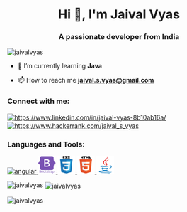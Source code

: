 <h1 align="center">Hi 👋, I'm Jaival Vyas</h1>
<h3 align="center">A passionate developer from India</h3>

<p align="left"> <img src="https://komarev.com/ghpvc/?username=jaivalvyas&label=Profile%20views&color=0e75b6&style=flat" alt="jaivalvyas" /> </p>

- 🌱 I’m currently learning **Java**

- 📫 How to reach me **jaival.s.vyas@gmail.com**

<h3 align="left">Connect with me:</h3>
<p align="left">
<a href="https://www.linkedin.com/in/jaival-vyas-8b10ab16a/" target="blank"><img align="center" src="https://raw.githubusercontent.com/rahuldkjain/github-profile-readme-generator/master/src/images/icons/Social/linked-in-alt.svg" alt="https://www.linkedin.com/in/jaival-vyas-8b10ab16a/" height="30" width="40" /></a>
<a href="https://www.hackerrank.com/JaivalVyas" target="blank"><img align="center" src="https://raw.githubusercontent.com/rahuldkjain/github-profile-readme-generator/master/src/images/icons/Social/hackerrank.svg" alt="https://www.hackerrank.com/jaival_s_vyas" height="30" width="40" /></a>
</p>

<h3 align="left">Languages and Tools:</h3>
<p align="left"> <a href="https://angular.io" target="_blank" rel="noreferrer"> <img src="https://angular.io/assets/images/logos/angular/angular.svg" alt="angular" width="40" height="40"/> </a> <a href="https://getbootstrap.com" target="_blank" rel="noreferrer"> <img src="https://raw.githubusercontent.com/devicons/devicon/master/icons/bootstrap/bootstrap-plain-wordmark.svg" alt="bootstrap" width="40" height="40"/> </a> <a href="https://www.w3schools.com/css/" target="_blank" rel="noreferrer"> <img src="https://raw.githubusercontent.com/devicons/devicon/master/icons/css3/css3-original-wordmark.svg" alt="css3" width="40" height="40"/> </a> <a href="https://www.w3.org/html/" target="_blank" rel="noreferrer"> <img src="https://raw.githubusercontent.com/devicons/devicon/master/icons/html5/html5-original-wordmark.svg" alt="html5" width="40" height="40"/> </a> <a href="https://www.java.com" target="_blank" rel="noreferrer"> <img src="https://raw.githubusercontent.com/devicons/devicon/master/icons/java/java-original.svg" alt="java" width="40" height="40"/> </a> </p>

<p><img align="left" src="https://github-readme-stats.vercel.app/api/top-langs?username=jaivalvyas&show_icons=true&locale=en&layout=compact" alt="jaivalvyas" /></p>

<p>&nbsp;<img align="center" src="https://github-readme-stats.vercel.app/api?username=jaivalvyas&show_icons=true&locale=en" alt="jaivalvyas" /></p>

<p><img align="center" src="https://github-readme-streak-stats.herokuapp.com/?user=jaivalvyas&" alt="jaivalvyas" /></p>
